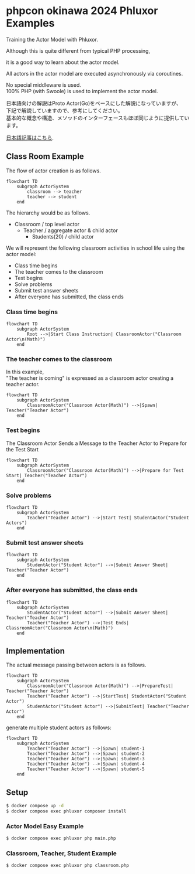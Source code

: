 # phpcon okinawa 2024 Phluxor Examples

Training the Actor Model with Phluxor.

Although this is quite different from typical PHP processing,

it is a good way to learn about the actor model.

All actors in the actor model are executed asynchronously via coroutines.

No special middleware is used.  
100% PHP (with Swoole) is used to implement the actor model.

日本語向けの解説はProto Actor(Go)をベースにした解説になっていますが、  
下記で解説していますので、参考にしてください。  
基本的な概念や構造、メソッドのインターフェースもほぼ同じように提供しています。

[日本語記事はこちら](https://blog.ytake.jp.net/entry/2024/02/22/090000).

## Class Room Example

The flow of actor creation is as follows.

```mermaid
flowchart TD
    subgraph ActorSystem
        classroom --> teacher
        teacher --> student
    end
```

The hierarchy would be as follows.

- Classroom / top level actor
    - Teacher / aggregate actor & child actor
        - Students(20) / child actor

We will represent the following classroom activities in school life using the actor model:

- Class time begins
- The teacher comes to the classroom
- Test begins
- Solve problems
- Submit test answer sheets
- After everyone has submitted, the class ends

### Class time begins

```mermaid
flowchart TD
    subgraph ActorSystem
        Root -->|Start Class Instruction| ClassroomActor("Classroom Actor\n(Math)")
    end
```

### The teacher comes to the classroom

In this example,  
"The teacher is coming" is expressed as a classroom actor creating a teacher actor.

```mermaid
flowchart TD
    subgraph ActorSystem
        ClassroomActor("Classroom Actor(Math)") -->|Spawn| Teacher("Teacher Actor")
    end
```

### Test begins

The Classroom Actor Sends a Message to the Teacher Actor to Prepare for the Test Start

```mermaid
flowchart TD
    subgraph ActorSystem
        ClassroomActor("Classroom Actor(Math)") -->|Prepare for Test Start| Teacher("Teacher Actor")
    end
```

### Solve problems

```mermaid
flowchart TD
    subgraph ActorSystem
        Teacher("Teacher Actor") -->|Start Test| StudentActor("Student Actors")
    end
```

### Submit test answer sheets

```mermaid
flowchart TD
    subgraph ActorSystem
        StudentActor("Student Actor") -->|Submit Answer Sheet| Teacher("Teacher Actor")
    end
```

### After everyone has submitted, the class ends

```mermaid
flowchart TD
    subgraph ActorSystem
        StudentActor("Student Actor") -->|Submit Answer Sheet| Teacher("Teacher Actor")
        Teacher("Teacher Actor") -->|Test Ends| ClassroomActor("Classroom Actor\n(Math)")
    end
```

## Implementation

The actual message passing between actors is as follows.

```mermaid
flowchart TD
    subgraph ActorSystem
        ClassroomActor("Classroom Actor(Math)") -->|PrepareTest| Teacher("Teacher Actor")
        Teacher("Teacher Actor") -->|StartTest| StudentActor("Student Actor")
        StudentActor("Student Actor") -->|SubmitTest| Teacher("Teacher Actor")
    end
```

generate multiple student actors as follows:

```mermaid
flowchart TD
    subgraph ActorSystem
        Teacher("Teacher Actor") -->|Spawn| student-1
        Teacher("Teacher Actor") -->|Spawn| student-2
        Teacher("Teacher Actor") -->|Spawn| student-3
        Teacher("Teacher Actor") -->|Spawn| student-4
        Teacher("Teacher Actor") -->|Spawn| student-5
    end
```

## Setup

```bash
$ docker compose up -d 
$ docker compose exec phluxor composer install
```

### Actor Model Easy Example

```bash
$ docker compose exec phluxor php main.php
```

### Classroom, Teacher, Student Example

```bash
$ docker compose exec phluxor php classroom.php
```
